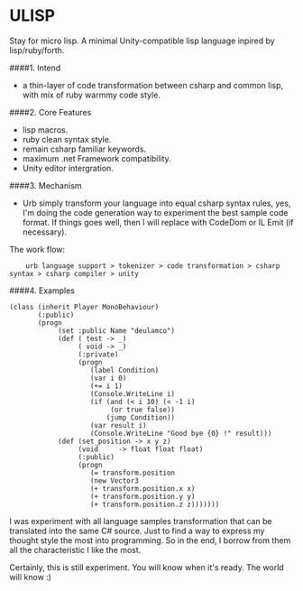 # ULISP
Stay for micro lisp. 
A minimal Unity-compatible lisp language inpired by lisp/ruby/forth.

####1. Intend
 - a thin-layer of code transformation between csharp and common lisp, with mix of ruby warmmy code style. 
 
####2. Core Features
 - lisp macros.
 - ruby clean syntax style.
 - remain csharp familiar keywords.
 - maximum .net Framework compatibility.
 - Unity editor intergration.

####3. Mechanism
   
   - Urb simply transform your language into equal csharp syntax rules, yes, I'm doing the code generation way to experiment the best sample code format. If things goes well, then I will replace with CodeDom or IL Emit (if necessary).

The work flow:

        urb language support > tokenizer > code transformation > csharp syntax > csharp compiler > unity

####4. Examples

	(class (inherit Player MonoBehaviour)
           (:public)
           (progn
                (set :public Name "deulamco")
                (def ( test -> _)
                     ( void -> _)
                     (:private)
                     (progn 
                        (label Condition)
                        (var i 0)
                        (+= i 1)
                        (Console.WriteLine i)
                        (if (and (< i 10) (< -1 i) 
                             (or true false))
                            (jump Condition))
                        (var result i)
                        (Console.WriteLine "Good bye {0} !" result)))
                (def (set_position -> x y z)
                     (void 	   -> float float float) 
                     (:public)
                     (progn 
                        (= transform.position 
                        (new Vector3 
                        (+ transform.position.x x)
                        (+ transform.position.y y)
                        (+ transform.position.z z)))))))

I was experiment with all language samples transformation that can be translated into the same C# source. Just to find a way to express my thought style the most into programming. So in the end, I borrow from them all the characteristic I like the most.

Certainly, this is still experiment.
 You will know when it's ready. 
 The world will know :)
